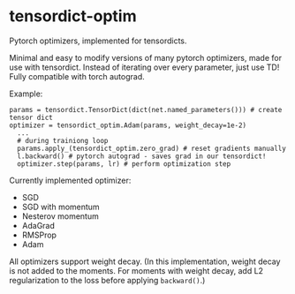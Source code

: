# tensordict-optim
Pytorch optimizers, implemented for tensordicts.

Minimal and easy to modify versions of many pytorch optimizers, made for use with tensordict.
Instead of iterating over every parameter, just use TD! Fully compatible with torch autograd.

Example: 
```
params = tensordict.TensorDict(dict(net.named_parameters())) # create tensor dict
optimizer = tensordict_optim.Adam(params, weight_decay=1e-2)
  ...
  # during trainiong loop
  params.apply_(tensordict_optim.zero_grad) # reset gradients manually 
  l.backward() # pytorch autograd - saves grad in our tensordict!
  optimizer.step(params, lr) # perform optimization step
```

Currently implemented optimizer:
- SGD
- SGD with momentum
- Nesterov momentum
- AdaGrad
- RMSProp
- Adam

All optimizers support weight decay. (In this implementation, weight decay is not added to the moments. For moments with weight decay, add L2 regularization to the loss before applying `backward()`.)
